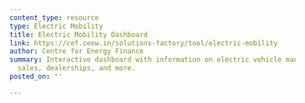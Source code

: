```yaml
---
content_type: resource
type: Electric Mobility
title: Electric Mobility Dashboard
link: https://cef.ceew.in/solutions-factory/tool/electric-mobility
author: Centre for Energy Finance
summary: Interactive dashboard with information on electric vehicle manufacturing,
  sales, dealerships, and more.
posted_on: ''

---
```

